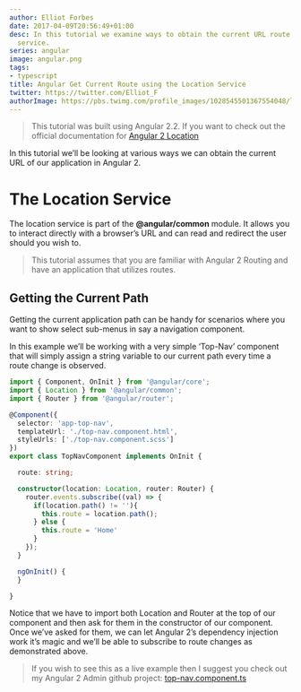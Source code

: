 ```yaml
---
author: Elliot Forbes
date: 2017-04-09T20:56:49+01:00
desc: In this tutorial we examine ways to obtain the current URL route using the location
  service.
series: angular
image: angular.png
tags:
- typescript
title: Angular Get Current Route using the Location Service
twitter: https://twitter.com/Elliot_F
authorImage: https://pbs.twimg.com/profile_images/1028545501367554048/lzr43cQv_400x400.jpg
---
```


>This tutorial was built using Angular 2.2. If you want to check out the official documentation for <a href="https://angular.io/docs/ts/latest/api/common/index/Location-class.html">Angular 2 Location</a>

In this tutorial we’ll be looking at various ways we can obtain the current URL of our application in Angular 2. 

# The Location Service

The location service is part of the **@angular/common** module. It allows you to interact directly with a browser’s URL and can read and redirect the user should you wish to.

> This tutorial assumes that you are familiar with Angular 2 Routing and have an application that utilizes routes.

## Getting the Current Path

Getting the current application path can be handy for scenarios where you want to show select sub-menus in say a navigation component. 

In this example we’ll be working with a very simple ‘Top-Nav’ component that will simply assign a string variable to our current path every time a route change is observed. 

```ts
import { Component, OnInit } from '@angular/core';
import { Location } from '@angular/common';
import { Router } from '@angular/router';

@Component({
  selector: 'app-top-nav',
  templateUrl: './top-nav.component.html',
  styleUrls: ['./top-nav.component.scss']
})
export class TopNavComponent implements OnInit {

  route: string;

  constructor(location: Location, router: Router) {
    router.events.subscribe((val) => {
      if(location.path() != ''){
        this.route = location.path();
      } else {
        this.route = 'Home'
      }
    });
  }

  ngOnInit() {
  }

}
```

Notice that we have to import both Location and Router at the top of our component and then ask for them in the constructor of our component. Once we’ve asked for them, we can let Angular 2’s dependency injection work it’s magic and we’ll be able to subscribe to route changes as demonstrated above.

> If you wish to see this as a live example then I suggest you check out my Angular 2 Admin github project: <a href="https://github.com/elliotforbes/angular-2-admin/blob/master/src/app/common/top-nav/top-nav.component.ts">top-nav.component.ts</a>